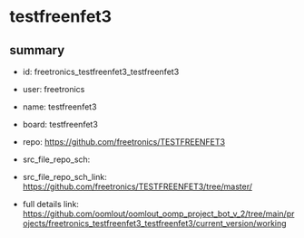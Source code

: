 # testfreenfet3
 
## summary 
* id: freetronics_testfreenfet3_testfreenfet3
* user: freetronics
* name: testfreenfet3
* board: testfreenfet3
* repo: https://github.com/freetronics/TESTFREENFET3



* src_file_repo_sch: 
* src_file_repo_sch_link: https://github.com/freetronics/TESTFREENFET3/tree/master/
* full details link: https://github.com/oomlout/oomlout_oomp_project_bot_v_2/tree/main/projects/freetronics_testfreenfet3_testfreenfet3/current_version/working  






